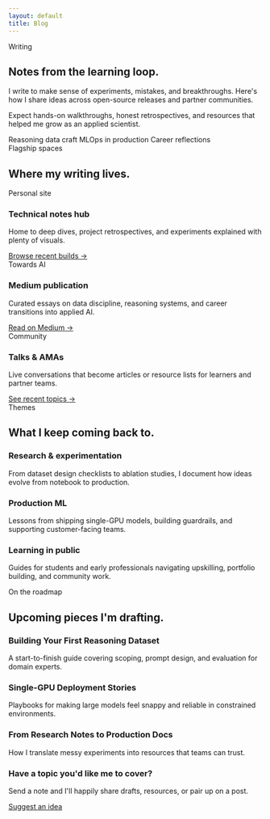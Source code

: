 ```yaml
---
layout: default
title: Blog
---
```


<section class="hero">
  <div class="container">
    <div class="hero-copy">
      <p class="hero-eyebrow">Writing</p>
      <h1 class="hero-title">Notes from the learning loop.</h1>
      <p class="hero-description">
        I write to make sense of experiments, mistakes, and breakthroughs.
        Here's how I share ideas across open-source releases and partner communities.
      </p>
    </div>
    <div class="hero-card">
      <div class="hero-card-content">
        <p class="hero-description">
          Expect hands-on walkthroughs, honest retrospectives, and resources that helped me grow as an applied scientist.
        </p>
        <div class="pill-group">
          <span class="pill">Reasoning data craft</span>
          <span class="pill">MLOps in production</span>
          <span class="pill">Career reflections</span>
        </div>
      </div>
    </div>
  </div>
</section>

<section class="section">
  <div class="container">
    <div class="section-header">
      <span class="section-eyebrow">Flagship spaces</span>
      <h2 class="section-title">Where my writing lives.</h2>
    </div>
    <div class="card-grid">
      <div class="card">
        <div class="card-meta">
          <span class="tag">Personal site</span>
        </div>
        <h3 class="card-title">Technical notes hub</h3>
        <p>Home to deep dives, project retrospectives, and experiments explained with plenty of visuals.</p>
        <a href="{{ "/projects" | relative_url }}">Browse recent builds →</a>
      </div>
      <div class="card">
        <div class="card-meta">
          <span class="tag">Towards AI</span>
        </div>
        <h3 class="card-title">Medium publication</h3>
        <p>Curated essays on data discipline, reasoning systems, and career transitions into applied AI.</p>
        <a href="https://medium.com/@akhiltvsn" target="_blank" rel="noopener">Read on Medium →</a>
      </div>
      <div class="card">
        <div class="card-meta">
          <span class="tag">Community</span>
        </div>
        <h3 class="card-title">Talks & AMAs</h3>
        <p>Live conversations that become articles or resource lists for learners and partner teams.</p>
        <a href="{{ "/publications" | relative_url }}">See recent topics →</a>
      </div>
    </div>
  </div>
</section>

<section class="section">
  <div class="container">
    <div class="section-header">
      <span class="section-eyebrow">Themes</span>
      <h2 class="section-title">What I keep coming back to.</h2>
    </div>
    <div class="card-grid">
      <div class="card">
        <h3 class="card-title">Research & experimentation</h3>
        <p>From dataset design checklists to ablation studies, I document how ideas evolve from notebook to production.</p>
      </div>
      <div class="card">
        <h3 class="card-title">Production ML</h3>
        <p>Lessons from shipping single-GPU models, building guardrails, and supporting customer-facing teams.</p>
      </div>
      <div class="card">
        <h3 class="card-title">Learning in public</h3>
        <p>Guides for students and early professionals navigating upskilling, portfolio building, and community work.</p>
      </div>
    </div>
  </div>
</section>

<section class="section">
  <div class="container">
    <div class="section-header">
      <span class="section-eyebrow">On the roadmap</span>
      <h2 class="section-title">Upcoming pieces I'm drafting.</h2>
    </div>
    <div class="card-grid">
      <div class="card">
        <h3 class="card-title">Building Your First Reasoning Dataset</h3>
        <p>A start-to-finish guide covering scoping, prompt design, and evaluation for domain experts.</p>
      </div>
      <div class="card">
        <h3 class="card-title">Single-GPU Deployment Stories</h3>
        <p>Playbooks for making large models feel snappy and reliable in constrained environments.</p>
      </div>
      <div class="card">
        <h3 class="card-title">From Research Notes to Production Docs</h3>
        <p>How I translate messy experiments into resources that teams can trust.</p>
      </div>
    </div>
  </div>
</section>

<section class="section">
  <div class="container">
    <div class="cta">
      <div class="cta-text">
        <h3>Have a topic you'd like me to cover?</h3>
        <p>Send a note and I'll happily share drafts, resources, or pair up on a post.</p>
      </div>
      <a class="button primary" href="{{ "/contact" | relative_url }}">Suggest an idea</a>
    </div>
  </div>
</section>

